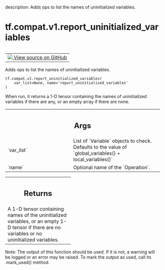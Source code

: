 description: Adds ops to list the names of uninitialized variables.

<div itemscope itemtype="http://developers.google.com/ReferenceObject">
<meta itemprop="name" content="tf.compat.v1.report_uninitialized_variables" />
<meta itemprop="path" content="Stable" />
</div>

# tf.compat.v1.report_uninitialized_variables

<!-- Insert buttons and diff -->

<table class="tfo-notebook-buttons tfo-api nocontent" align="left">
<td>
  <a target="_blank" href="https://github.com/tensorflow/tensorflow/blob/r2.3/tensorflow/python/ops/variables.py#L3381-L3426">
    <img src="https://www.tensorflow.org/images/GitHub-Mark-32px.png" />
    View source on GitHub
  </a>
</td>
</table>



Adds ops to list the names of uninitialized variables.

<pre class="devsite-click-to-copy prettyprint lang-py tfo-signature-link">
<code>tf.compat.v1.report_uninitialized_variables(
    var_list=None, name='report_uninitialized_variables'
)
</code></pre>



<!-- Placeholder for "Used in" -->

When run, it returns a 1-D tensor containing the names of uninitialized
variables if there are any, or an empty array if there are none.

<!-- Tabular view -->
 <table class="responsive fixed orange">
<colgroup><col width="214px"><col></colgroup>
<tr><th colspan="2"><h2 class="add-link">Args</h2></th></tr>

<tr>
<td>
`var_list`
</td>
<td>
List of `Variable` objects to check. Defaults to the value of
`global_variables() + local_variables()`
</td>
</tr><tr>
<td>
`name`
</td>
<td>
Optional name of the `Operation`.
</td>
</tr>
</table>



<!-- Tabular view -->
 <table class="responsive fixed orange">
<colgroup><col width="214px"><col></colgroup>
<tr><th colspan="2"><h2 class="add-link">Returns</h2></th></tr>
<tr class="alt">
<td colspan="2">
A 1-D tensor containing names of the uninitialized variables, or an empty
1-D tensor if there are no variables or no uninitialized variables.
</td>
</tr>

</table>


Note: The output of this function should be used. If it is not, a warning will be logged or an error may be raised. To mark the output as used, call its .mark_used() method.